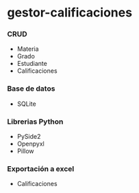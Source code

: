 # gestor-calificaciones

### CRUD
- Materia
- Grado
- Estudiante
- Calificaciones
### Base de datos
- SQLite

### Librerias Python
- PySide2
- Openpyxl
- Pillow

### Exportación a excel
- Calificaciones
